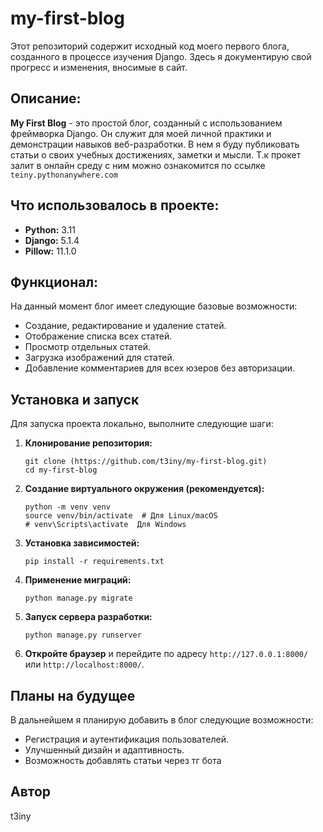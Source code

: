 # my-first-blog

Этот репозиторий содержит исходный код моего первого блога, созданного в процессе изучения Django.
Здесь я документирую свой прогресс и изменения, вносимые в сайт.

## Описание:

**My First Blog** - это простой блог, созданный с использованием фреймворка Django. Он служит для моей личной практики и демонстрации навыков веб-разработки.
В нем я буду публиковать статьи о своих учебных достижениях, заметки и мысли.
Т.к прокет залит в онлайн среду с ним можно ознакомится по ссылке `teiny.pythonanywhere.com`

## Что использовалось в проекте:

*   **Python:** 3.11
*   **Django:** 5.1.4
*   **Pillow:** 11.1.0

## Функционал:

На данный момент блог имеет следующие базовые возможности:

*   Создание, редактирование и удаление статей.
*   Отображение списка всех статей.
*   Просмотр отдельных статей.
*   Загрузка изображений для статей.
*   Добавление комментариев для всех юзеров без авторизации.

## Установка и запуск

Для запуска проекта локально, выполните следующие шаги:

1.  **Клонирование репозитория:**
    ```
    git clone (https://github.com/t3iny/my-first-blog.git)
    cd my-first-blog
    ```
2.  **Создание виртуального окружения (рекомендуется):**
    ```
    python -m venv venv
    source venv/bin/activate  # Для Linux/macOS
    # venv\Scripts\activate  Для Windows
    ```
3.  **Установка зависимостей:**
    ```
    pip install -r requirements.txt
    ```
4.  **Применение миграций:**
    ```
    python manage.py migrate
    ```
5.  **Запуск сервера разработки:**
    ```
    python manage.py runserver
    ```
6.  **Откройте браузер** и перейдите по адресу `http://127.0.0.1:8000/` или `http://localhost:8000/`.

## Планы на будущее

В дальнейшем я планирую добавить в блог следующие возможности:

*   Регистрация и аутентификация пользователей.
*   Улучшенный дизайн и адаптивность.
*   Возможность добавлять статьи через тг бота

## Автор

t3iny
